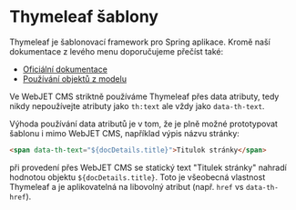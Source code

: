 # Thymeleaf šablony

Thymeleaf je šablonovací framework pro Spring aplikace. Kromě naší dokumentace z levého menu doporučujeme přečíst také:
- [Oficiální dokumentace](https://www.thymeleaf.org/doc/tutorials/3.0/usingthymeleaf.html)
- [Používání objektů z modelu](https://www.baeldung.com/thymeleaf-in-spring-mvc#model)

Ve WebJET CMS striktně používáme Thymeleaf přes data atributy, tedy nikdy nepoužívejte atributy jako `th:text` ale vždy jako `data-th-text`.

Výhoda používání data atributů je v tom, že je plně možné prototypovat šablonu i mimo WebJET CMS, například výpis názvu stránky:

```html
<span data-th-text="${docDetails.title}">Titulok stránky</span>
```

při provedení přes WebJET CMS se statický text "Titulek stránky" nahradí hodnotou objektu `${docDetails.title}`. Toto je všeobecná vlastnost Thymeleaf a je aplikovatelná na libovolný atribut (např. `href` vs `data-th-href`).
